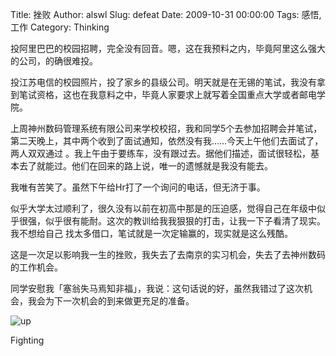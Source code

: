Title: 挫败
Author: alswl
Slug: defeat
Date: 2009-10-31 00:00:00
Tags: 感悟, 工作
Category: Thinking

投阿里巴巴的校园招聘，完全没有回音。嗯，这在我预料之内，毕竟阿里这么强大的公司，的确很难投。

投江苏电信的校园照片，投了家乡的县级公司。明天就是在无锡的笔试，我没有拿到笔试资格，这也在我意料之中，毕竟人家要求上就写着全国重点大学或者邮电学院。

上周神州数码管理系统有限公司来学校校招，我和同学5个去参加招聘会并笔试，第二天晚上，其中两个收到了面试通知，依然没有我……今天上午他们去面试了，两人双双通过
。我上午由于要练车，没有跟过去。据他们描述，面试很轻松，基本去了就能过。他们在回来的路上说，唯一的遗憾就是我没有能去。

我唯有苦笑了。虽然下午给Hr打了一个询问的电话，但无济于事。

似乎大学太过顺利了，很久没有以前在初高中那是的压迫感，觉得自己在年级中似乎很强，似乎很有能耐。这次的教训给我我狠狠的打击，让我一下子看清了现实。我不想给自己
找太多借口，笔试就是一次定输赢的，现实就是这么残酷。

这是一次足以影响我一生的挫败，我失去了去南京的实习机会，失去了去神州数码的工作机会。

同学安慰我「塞翁失马焉知非福」，我说：这句话说的好，虽然我错过了这次机会，我会为下一次机会的到来做更充足的准备。

![up](https://ohsolnxaa.qnssl.com/2009/10/up.jpg)

Fighting

